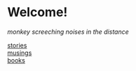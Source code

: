 # Welcome!
*monkey screeching noises in the distance*
  
  
[stories](/stories.md)  
[musings](/musings.md)  
[books](/books.md)  